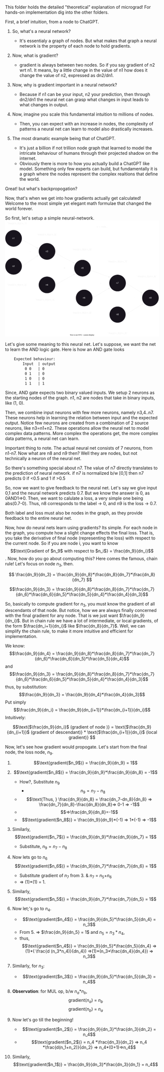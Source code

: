 This folder holds the detailed "theoretical" explanation of micrograd!
For hands-on implementation dig into the other folders.

First, a brief intuition, from a node to ChatGPT.
1. So, what's a neural network?
    * It's essentialy a graph of nodes. But what makes that graph a neural network is the property of each node to hold gradients.

2. Now, what is gradient?
    * gradient is always between two nodes. So if you say gradient of n2 wrt n1. It means, by a little change in the value of n1 how does it change the value of n2, expressed as dn2/dn1.
3. Now, why is gradient important in a neural network?
    * Because if n1 can be your input, n2 your prediction, then through dn2/dn1 the neural net can grasp what changes in input leads to what changes in output.
4. Now, imagine you scale this fundamental intuition to millions of nodes. 
    * Then, you can expect with an increase in nodes, the complexity of patterns a neural net can learn to model also drastically increases. 
5. The most dramatic example being that of ChatGPT.
    * It's just a billion if not trillion node graph that learned to model the intricate behaviour of humans through their projected shadow on the internet.
    * Obviously there is more to how you actually build a ChatGPT like model. Something only few experts can build, but fundamentally it is a graph where the nodes represent the complex realtions that define the world.

Great! but what's backpropogation?

Now, that's when we get into how gradients actually get calculated! Welcome to the most simple yet elegant math formulae that changed the world forever.

So first, let's setup a simple neural-network.
![A simple Neural Net](backpropp2.svg)

Let's give some meaning to this neural net.
Let's suppose, we want the net to learn the AND logic gate.
Here is how an AND gate looks
```
    Expected behaviour:
        Input  | output
         0 0   | 0
         0 1   | 0
         1 0   | 0
         1 1   | 1
```
Since, AND gate expects two binary valued inputs.
We setup 2 neurons as the starting nodes of the graph.
n1, n2 are nodes that take in binary inputs, like (1, 0).

Then, we combine input neurons with few more neurons, namely n3,4..n7.
These neurons help in learning the relation between input and the expected output.
Notice few neurons are created from a combination of 2 source neurons, like n3=n1+n2.
These operations allow the neural net to model complex data patterns. More complex the operations get, the more complex data patterns, a neural net can learn.

Important thing to note. The actual neural net consists of 7 neurons, from n1-n7.
Now what are n8 and n9 then?
Well they are nodes, but not technically a neuron of the neural net.

So there's something special about n7. The value of n7 directly translates to the prediction of neural network. if n7 is normalized b/w [0,1] then n7 predicts 0 if <0.5 and 1 if >0.5 

So, now we want to give feedback to the neural net. Let's say we give input 0,1 and the neural network predicts 0.7. But we know the answer is 0, as 0AND1=>0.
Then, we want to calulate a loss, a very simple one being abs(0.7-0).
Thus, n8 corresponds to the label -> 0, and n9 is the loss -> 0.7.

Both label and loss must also be nodes in the graph, as they provide feedback to the entire neural net.

Now, how do neural nets learn using gradients?
Its simple.
For each node in the graph, you compute how a slight change effects the final loss.
That is, you take the derivative of final node (representing the loss) with respect to the current node.
So if you are node i, you want to know $$\text{Gradient of $n_9$ with respect to $n_i$} = \frac{dn_9}{dn_i}$$.
Now, how do you go about computing this?
Here comes the famous, chain rule!
Let's focus on node $n_3$, then.

$$
\frac{dn_9}{dn_3} = \frac{dn_9}{dn_8}*\frac{dn_8}{dn_7}*\frac{dn_8}{dn_7}
$$


$$\frac{dn_9}{dn_3} = \frac{dn_9}{dn_8}*\frac{dn_8}{dn_7}*\frac{dn_7}{dn_6}*\frac{dn_6}{dn_5}*\frac{dn_5}{dn_4}*\frac{dn_4}{dn_3}$$

So, basically to compute gradient for $n_3$, you must know the gradient of all descendants of that node. But notice, how we are always finally concerned with the final gradient for any node. That is we just want $\frac{dn_9}{dn_i}$. But in chain rule we have a lot of intermediate, or local gradients, of the form $\frac{dn_i+1}{dn_i}$ like $\frac{dn_8}{dn_7}$.
Well, we can simplify the chain rule, to make it more intuitive and efficient for implementation.

We know:
$$\frac{dn_9}{dn_4} = \frac{dn_9}{dn_8}*\frac{dn_8}{dn_7}*\frac{dn_7}{dn_6}*\frac{dn_6}{dn_5}*\frac{dn_5}{dn_4}$$
and 
$$\frac{dn_9}{dn_3} = \frac{dn_9}{dn_8}*\frac{dn_8}{dn_7}*\frac{dn_7}{dn_6}*\frac{dn_6}{dn_5}*\frac{dn_5}{dn_4}*\frac{dn_4}{dn_3}$$
thus, by substitution:
$$\frac{dn_9}{dn_3} = \frac{dn_9}{dn_4}*\frac{dn_4}{dn_3}$$
Put simply
$$\frac{dn_9}{dn_i} = \frac{dn_9}{dn_{i+1}}*\frac{dn_{i+1}}{dn_i}$$
Intuitively:

$$\text{$\frac{dn_9}{dn_i}$ (gradient of node )} = \text{$\frac{dn_9}{dn_{i+1}}$ (gradient of descendant)} * \text{$\frac{dn_{i+1}}{dn_i}$ (local gradient)} $$

Now, let's see how gradient would propogate.
Let's start from the final node, the loss node, $n_9$.
1. $$\text{gradient($n_9$)} = \frac{dn_9}{dn_9} = 1$$
2. $$\text{gradient($n_8$)} = \frac{dn_9}{dn_9}*\frac{dn_9}{dn_8} = -1$$
    * How?, Substitute $n_9$
        * $$n_9 = n_7-n_8$$
    * $$\text{Thus, } \frac{dn_9}{dn_8} = \frac{dn_7-dn_8}{dn_8} => \frac{dn_7}{dn_8}-\frac{dn_8}{dn_8}=> 0-1 => -1$$
    * $$=>\frac{dn_9}{dn_8}=-1$$
    * $$\text{gradient($n_8$)} = \frac{dn_9}{dn_9}*(-1) => 1*(-1) => -1$$
3. Similarly, $$\text{gradient($n_7$)} = \frac{dn_9}{dn_9}*\frac{dn_9}{dn_7} = 1$$
    * Substitute, $n_9 = n_7-n_8$
4. Now lets go to $n_6$ $$\text{gradient($n_6$)} = \frac{dn_9}{dn_7}*\frac{dn_7}{dn_6} = 1$$
    * Substitute gradient of $n_7$ from 3. & $n_7$ = $n_5$+$n_6$
    * => (1)*(1) = 1.
5. Similarly, $$\text{gradient($n_5$)} = \frac{dn_9}{dn_7}*\frac{dn_7}{dn_5} = 1$$
6. Now let;'s go to $n_4$.
    *  $$\text{gradient($n_4$)} = \frac{dn_9}{dn_5}*\frac{dn_5}{dn_4} = n_3$$
    * From 5. => $\frac{dn_9}{dn_5} = 1$ and $n_5 = n_3*n_4$,
    * thus, $$\text{gradient($n_4$)} = \frac{dn_9}{dn_5}*\frac{dn_5}{dn_4} => (1)*( \frac{d (n_3*n_4)}{dn_4}) =>(1)*(n_3*\frac{dn_4}{dn_4}) => n_3$$
    
7. Similarly, for $n_3$:
    * $$\text{gradient($n_3$)} = \frac{dn_9}{dn_5}*\frac{dn_5}{dn_3} = n_4$$
8. **Observation**: for MUL op, b/w $n_a$*$n_b$, $$\text{gradient($n_a$) = $n_b$ }$$ $$\text{gradient($n_b$) = $n_a$}$$
9. Now let's go till the beginning!
    * $$\text{gradient($n_2$)} = \frac{dn_9}{dn_3}*\frac{dn_3}{dn_2} = n_4$$
    * $$\text{gradient($n_2$)} = n_4 *\frac{dn_3}{dn_2} => n_4 *\frac{d(n_1+n_2)}{dn_2} => n_4*(0+1)=>n_4$$
10. Similarly, $$\text{gradient($n_1$)} = \frac{dn_9}{dn_3}*\frac{dn_3}{dn_1} = n_4$$


